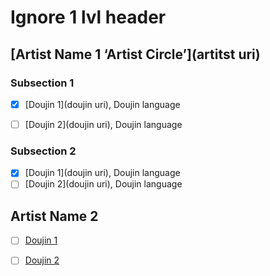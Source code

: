# Ignore 1 lvl header

## [Artist Name 1 ‘Artist Circle’](artitst uri)

### Subsection 1

- [x] [Doujin 1](doujin uri), Doujin language

- [ ] [Doujin 2](doujin uri), Doujin language

### Subsection 2

- [x] [Doujin 1](doujin uri), Doujin language
- [ ] [Doujin 2](doujin uri), Doujin language

## Artist Name 2

- [ ] [Doujin 1]()
- [ ] [Doujin 2]()

